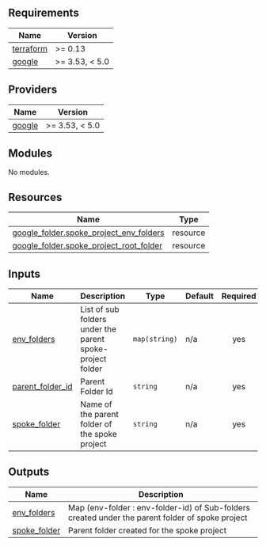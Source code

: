 <!-- BEGIN_TF_DOCS -->
## Requirements

| Name | Version |
|------|---------|
| <a name="requirement_terraform"></a> [terraform](#requirement\_terraform) | >= 0.13 |
| <a name="requirement_google"></a> [google](#requirement\_google) | >= 3.53, < 5.0 |

## Providers

| Name | Version |
|------|---------|
| <a name="provider_google"></a> [google](#provider\_google) | >= 3.53, < 5.0 |

## Modules

No modules.

## Resources

| Name | Type |
|------|------|
| [google_folder.spoke_project_env_folders](https://registry.terraform.io/providers/hashicorp/google/latest/docs/resources/folder) | resource |
| [google_folder.spoke_project_root_folder](https://registry.terraform.io/providers/hashicorp/google/latest/docs/resources/folder) | resource |

## Inputs

| Name | Description | Type | Default | Required |
|------|-------------|------|---------|:--------:|
| <a name="input_env_folders"></a> [env\_folders](#input\_env\_folders) | List of sub folders under the parent spoke-project folder | `map(string)` | n/a | yes |
| <a name="input_parent_folder_id"></a> [parent\_folder\_id](#input\_parent\_folder\_id) | Parent Folder Id | `string` | n/a | yes |
| <a name="input_spoke_folder"></a> [spoke\_folder](#input\_spoke\_folder) | Name of the parent folder of the spoke project | `string` | n/a | yes |

## Outputs

| Name | Description |
|------|-------------|
| <a name="output_env_folders"></a> [env\_folders](#output\_env\_folders) | Map (env-folder : env-folder-id) of Sub-folders created under the parent folder of spoke project |
| <a name="output_spoke_folder"></a> [spoke\_folder](#output\_spoke\_folder) | Parent folder created for the spoke project |
<!-- END_TF_DOCS -->
